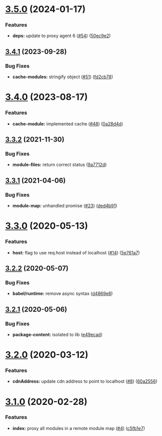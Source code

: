 # [3.5.0](https://github.com/americanexpress/one-app-dev-cdn/compare/v3.4.1...v3.5.0) (2024-01-17)


### Features

* **deps:** update to proxy agent 6 ([#54](https://github.com/americanexpress/one-app-dev-cdn/issues/54)) ([50ec9e2](https://github.com/americanexpress/one-app-dev-cdn/commit/50ec9e221034e76a9ac930126d9f90506c9c55de))

## [3.4.1](https://github.com/americanexpress/one-app-dev-cdn/compare/v3.4.0...v3.4.1) (2023-09-28)


### Bug Fixes

* **cache-modules:** stringify object ([#51](https://github.com/americanexpress/one-app-dev-cdn/issues/51)) ([fd2cb78](https://github.com/americanexpress/one-app-dev-cdn/commit/fd2cb78b266294ff71af0c4e242e38b8e7780a34))

# [3.4.0](https://github.com/americanexpress/one-app-dev-cdn/compare/v3.3.2...v3.4.0) (2023-08-17)


### Features

* **cache-module:** implemented cache ([#48](https://github.com/americanexpress/one-app-dev-cdn/issues/48)) ([0a28d4d](https://github.com/americanexpress/one-app-dev-cdn/commit/0a28d4de411bf4dd48718517136c565d1325f336))

## [3.3.2](https://github.com/americanexpress/one-app-dev-cdn/compare/v3.3.1...v3.3.2) (2021-11-30)


### Bug Fixes

* **module-files:** return correct status ([9a7712d](https://github.com/americanexpress/one-app-dev-cdn/commit/9a7712df3c6a2b1b8e64a17df973da4a2677c3d2))

## [3.3.1](https://github.com/americanexpress/one-app-dev-cdn/compare/v3.3.0...v3.3.1) (2021-04-06)


### Bug Fixes

* **module-map:** unhandled promise ([#23](https://github.com/americanexpress/one-app-dev-cdn/issues/23)) ([ded4b91](https://github.com/americanexpress/one-app-dev-cdn/commit/ded4b910cbc9139041d9ba5bccfe53cf500b99bd))

# [3.3.0](https://github.com/americanexpress/one-app-dev-cdn/compare/v3.2.2...v3.3.0) (2020-05-13)


### Features

* **host:** flag to use req.host instead of localhost ([#14](https://github.com/americanexpress/one-app-dev-cdn/issues/14)) ([5e761a7](https://github.com/americanexpress/one-app-dev-cdn/commit/5e761a7bccba772e38a0db107dd4bb8a4342686a))

## [3.2.2](https://github.com/americanexpress/one-app-dev-cdn/compare/v3.2.1...v3.2.2) (2020-05-07)


### Bug Fixes

* **babel/runtime:** remove async syntax ([d4869e8](https://github.com/americanexpress/one-app-dev-cdn/commit/d4869e8ef276d83dd002d1332cb9e63feb6e8839))

## [3.2.1](https://github.com/americanexpress/one-app-dev-cdn/compare/v3.2.0...v3.2.1) (2020-05-06)


### Bug Fixes

* **package-content:** isolated to lib ([e49ecad](https://github.com/americanexpress/one-app-dev-cdn/commit/e49ecad3c8bf982e3ffc151c0e4ba0524f58b636))

# [3.2.0](https://github.com/americanexpress/one-app-dev-cdn/compare/v3.1.0...v3.2.0) (2020-03-12)


### Features

* **cdnAddress:** update cdn address to point to localhost ([#8](https://github.com/americanexpress/one-app-dev-cdn/issues/8)) ([60a2556](https://github.com/americanexpress/one-app-dev-cdn/commit/60a25561edb2b5618249bc6ad218710c37068fcb))

# [3.1.0](https://github.com/americanexpress/one-app-dev-cdn/compare/v3.0.0...v3.1.0) (2020-02-28)


### Features

* **index:** proxy all modules in a remote module map ([#4](https://github.com/americanexpress/one-app-dev-cdn/issues/4)) ([c5fb1e7](https://github.com/americanexpress/one-app-dev-cdn/commit/c5fb1e733b8ec4d0bc3e57c74014dc64d8fe4f08))
